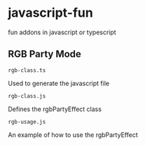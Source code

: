 # javascript-fun
fun addons in javascript or typescript

## RGB Party Mode

    rgb-class.ts

Used to generate the javascript file

    rgb-class.js

Defines the rgbPartyEffect class

    rgb-usage.js

An example of how to use the rgbPartyEffect
